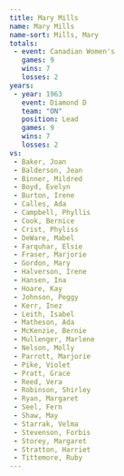 ```yaml
---
title: Mary Mills
name: Mary Mills
name-sort: Mills, Mary
totals:
 - event: Canadian Women's
   games: 9
   wins: 7
   losses: 2
years:
 - year: 1963
   event: Diamond D
   team: "ON"
   position: Lead
   games: 9
   wins: 7
   losses: 2
vs:
 - Baker, Joan
 - Balderson, Jean
 - Binner, Mildred
 - Boyd, Evelyn
 - Burton, Irene
 - Calles, Ada
 - Campbell, Phyllis
 - Cook, Bernice
 - Crist, Phyliss
 - DeWare, Mabel
 - Farquhar, Elsie
 - Fraser, Marjorie
 - Gordon, Mary
 - Halverson, Irene
 - Hansen, Ina
 - Hoare, Kay
 - Johnson, Peggy
 - Kerr, Inez
 - Leith, Isabel
 - Matheson, Ada
 - McKenzie, Bernie
 - Mullenger, Marlene
 - Nelson, Molly
 - Parrott, Marjorie
 - Pike, Violet
 - Pratt, Grace
 - Reed, Vera
 - Robinson, Shirley
 - Ryan, Margaret
 - Seel, Fern
 - Shaw, May
 - Starrak, Velma
 - Stevenson, Forbis
 - Storey, Margaret
 - Stratton, Harriet
 - Tittemore, Ruby
---
```

